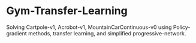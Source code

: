 # Gym-Transfer-Learning
Solving Cartpole-v1, Acrobot-v1, MountainCarContinuous-v0 using Policy-gradient methods, transfer learning, and simplified progressive-network.
